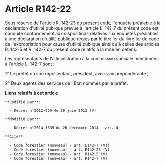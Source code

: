 # Article R142-22

Sous réserve de l'article R. 142-23 du présent code, l'enquête préalable à la déclaration d'utilité publique prévue à
l'article L. 142-7 du présent code est conduite conformément aux dispositions relatives aux enquêtes préalables à une
déclaration d'utilité publique régies par le titre Ier du livre Ier du code de l'expropriation pour cause d'utilité publique
ainsi qu'à celles des articles R. 142-5 et R. 142-7 du présent code relatifs à la mise en défens.

Les représentants de l'administration à la commission spéciale mentionnés à l'article L. 142-7 sont :

1° Le préfet ou son représentant, président, avec voix prépondérante ;

2° Deux agents des services de l'Etat nommés par le préfet.

**Liens relatifs à cet article**

	**Codifié par**:

	  - Décret n°2012-836 du 29 juin 2012 (V)

	**Modifié par**:

	  - Décret n°2014-1635 du 26 décembre 2014 - art. 4

	**Cite**:

	  - Code forestier (nouveau) - art. L142-7 (VT)
	  - Code forestier (nouveau) - art. R142-23 (V)
	  - Code forestier (nouveau) - art. R142-5 (V)
	  - Code forestier (nouveau) - art. R142-7 (V)
